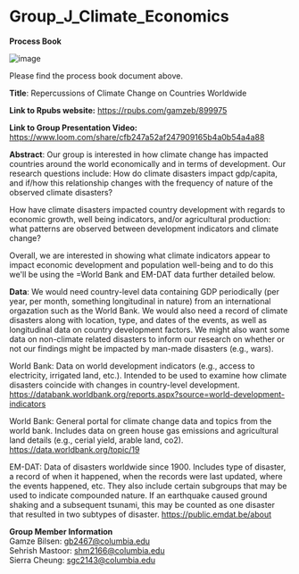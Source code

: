 # Group_J_Climate_Economics
<b>Process Book</b>

![image](https://user-images.githubusercontent.com/50467434/167332818-ddf212d0-47bb-4ef8-a051-318785efe2ad.png)

Please find the process book document above.

<b>Title</b>: 
Repercussions of Climate Change on Countries Worldwide

<b>Link to Rpubs website:</b> https://rpubs.com/gamzeb/899975

<b>Link to Group Presentation Video:</b> https://www.loom.com/share/cfb247a52af247909165b4a0b54a4a88

<b>Abstract</b>:
Our group is interested in how climate change has impacted countries around the world economically and in terms of development. Our research questions include:
How do climate disasters impact gdp/capita, and if/how this relationship changes with the frequency of nature of the observed climate disasters?

How have climate disasters impacted country development with regards to economic growth, well being indicators, and/or agricultural production: what patterns are observed between development indicators and climate change?

Overall, we are interested in showing what climate indicators appear to impact economic development and population well-being and to do this we'll be using the =World Bank and EM-DAT data further detailed below.

<b>Data</b>:
We would need country-level data containing GDP periodically (per year, per month, something longitudinal in nature) from an international orgazation such as the World Bank. We would also need a record of climate disasters along with location, type, and dates of the events, as well as longitudinal data on country development factors. We might also want some data on non-climate related disasters to inform our research on whether or not our findings might be impacted by man-made disasters (e.g., wars).

World Bank: Data on world development indicators (e.g., access to electricity, irrigated land, etc.). Intended to be used to examine how climate disasters coincide with changes in country-level development.
https://databank.worldbank.org/reports.aspx?source=world-development-indicators

World Bank: General portal for climate change data and topics from the world bank. Includes data on green house gas emissions and agricultural land details (e.g., cerial yield, arable land, co2).
https://data.worldbank.org/topic/19

EM-DAT: Data of disasters worldwide since 1900. Includes type of disaster, a record of when it happened, when the records were last updated, where the events happened, etc. They also include certain subgroups that may be used to indicate compounded nature. If an earthquake caused ground shaking and a subsequent tsunami, this may be counted as one disaster that resulted in two subtypes of disaster.
https://public.emdat.be/about


<b> Group Member Information </b> <br>
Gamze Bilsen: gb2467@columbia.edu <br>
Sehrish Mastoor: shm2166@columbia.edu <br>
Sierra Cheung: sgc2143@columbia.edu
